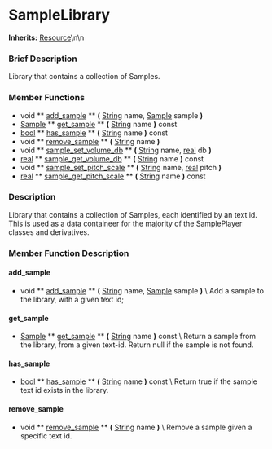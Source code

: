 #  SampleLibrary  
**Inherits:** [Resource](class_resource)\\n\\n
###  Brief Description  
Library that contains a collection of Samples.

###  Member Functions 
  * void  ** [add_sample](#add_sample) **  **(** [String](class_string) name, [Sample](class_sample) sample  **)**
  * [Sample](class_sample)  ** [get_sample](#get_sample) **  **(** [String](class_string) name  **)** const
  * [bool](class_bool)  ** [has_sample](#has_sample) **  **(** [String](class_string) name  **)** const
  * void  ** [remove_sample](#remove_sample) **  **(** [String](class_string) name  **)**
  * void  ** [sample_set_volume_db](#sample_set_volume_db) **  **(** [String](class_string) name, [real](class_real) db  **)**
  * [real](class_real)  ** [sample_get_volume_db](#sample_get_volume_db) **  **(** [String](class_string) name  **)** const
  * void  ** [sample_set_pitch_scale](#sample_set_pitch_scale) **  **(** [String](class_string) name, [real](class_real) pitch  **)**
  * [real](class_real)  ** [sample_get_pitch_scale](#sample_get_pitch_scale) **  **(** [String](class_string) name  **)** const

###  Description  
Library that contains a collection of Samples, each identified by an text id. This is used as a data containeer for the majority of the SamplePlayer classes and derivatives.

###  Member Function Description  
#### <a name="add_sample">add_sample</a>
  * void  ** [add_sample](#add_sample) **  **(** [String](class_string) name, [Sample](class_sample) sample  **)**
\\
Add a sample to the library, with a given text id;
#### <a name="get_sample">get_sample</a>
  * [Sample](class_sample)  ** [get_sample](#get_sample) **  **(** [String](class_string) name  **)** const
\\
Return a sample from the library, from a given text-id. Return null if the sample is not found.
#### <a name="has_sample">has_sample</a>
  * [bool](class_bool)  ** [has_sample](#has_sample) **  **(** [String](class_string) name  **)** const
\\
Return true if the sample text id exists in the library.
#### <a name="remove_sample">remove_sample</a>
  * void  ** [remove_sample](#remove_sample) **  **(** [String](class_string) name  **)**
\\
Remove a sample given a specific text id.
